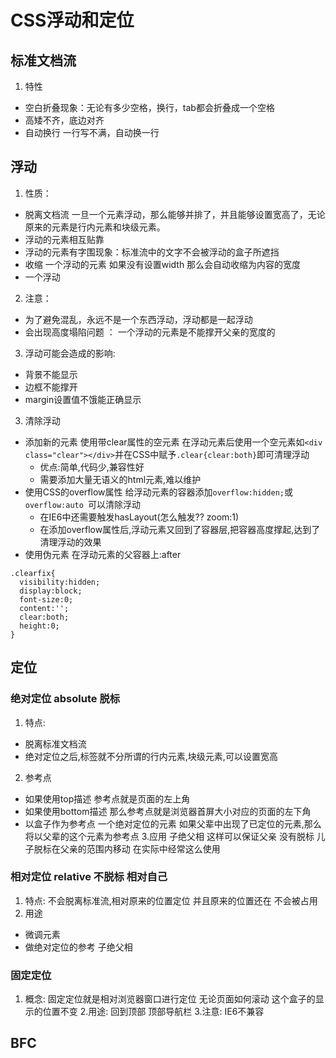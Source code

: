 # CSS浮动和定位
## 标准文档流
1. 特性
- 空白折叠现象：无论有多少空格，换行，tab都会折叠成一个空格
- 高矮不齐，底边对齐
- 自动换行 一行写不满，自动换一行

## 浮动
1. 性质：
- 脱离文档流 一旦一个元素浮动，那么能够并排了，并且能够设置宽高了，无论原来的元素是行内元素和块级元素。
- 浮动的元素相互贴靠
- 浮动的元素有字围现象：标准流中的文字不会被浮动的盒子所遮挡
- 收缩  一个浮动的元素 如果没有设置width 那么会自动收缩为内容的宽度
- 一个浮动
2. 注意：
- 为了避免混乱，永远不是一个东西浮动，浮动都是一起浮动
- 会出现高度塌陷问题 ： 一个浮动的元素是不能撑开父亲的宽度的
3. 浮动可能会造成的影响:
- 背景不能显示
- 边框不能撑开
- margin设置值不饿能正确显示
3. 清除浮动
- 添加新的元素 使用带clear属性的空元素
  在浮动元素后使用一个空元素如`<div class="clear"></div>`并在CSS中赋予`.clear{clear:both}`即可清理浮动
  * 优点:简单,代码少,兼容性好
  * 需要添加大量无语义的html元素,难以维护
- 使用CSS的overflow属性
  给浮动元素的容器添加`overflow:hidden;`或`overflow:auto `可以清除浮动
  * 在IE6中还需要触发hasLayout(怎么触发?? zoom:1)
  * 在添加overflow属性后,浮动元素又回到了容器层,把容器高度撑起,达到了清理浮动的效果
- 使用伪元素  在浮动元素的父容器上:after
```
.clearfix{
  visibility:hidden;
  display:block;
  font-size:0;
  content:'';
  clear:both;
  height:0;
}
```
<!-- 参考文献 
https://juejin.im/post/59e7190bf265da4307025d91
 -->

 ## 定位
 ### 绝对定位 absolute 脱标 
1. 特点:
- 脱离标准文档流
- 绝对定位之后,标签就不分所谓的行内元素,块级元素,可以设置宽高
2. 参考点
- 如果使用top描述 参考点就是页面的左上角
- 如果使用bottom描述 那么参考点就是浏览器首屏大小对应的页面的左下角
- 以盒子作为参考点
  一个绝对定位的元素  如果父辈中出现了已定位的元素,那么将以父辈的这个元素为参考点
3.应用  子绝父相 
  这样可以保证父亲 没有脱标 儿子脱标在父亲的范围内移动 
  在实际中经常这么使用 
 ### 相对定位 relative 不脱标 相对自己
 1. 特点: 不会脱离标准流,相对原来的位置定位 并且原来的位置还在 不会被占用
 2. 用途
 - 微调元素
 - 做绝对定位的参考 子绝父相
### 固定定位
1. 概念:
固定定位就是相对浏览器窗口进行定位 无论页面如何滚动 这个盒子的显示的位置不变
2.用途:
回到顶部 顶部导航栏
3.注意:
IE6不兼容
 ## BFC

